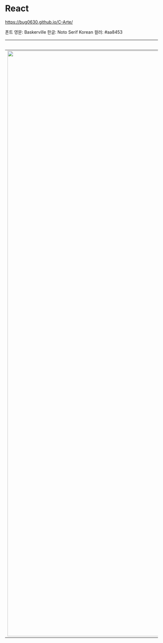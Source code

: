 # React

https://bug0630.github.io/C-Arte/

폰트
영문: Baskerville
한글: Noto Serif Korean
컬러: #aa8453

| [C'Arte](https://bug0630.github.io/C-Arte/) | [Dunkin](https://bug0630.github.io/Dunkin/) | [Freshway](https://bug0630.github.io/Freshway/) | [자취요리사](https://bug0630.github.io/portfolio/teamD/) | Dapara(준비중) |
|---|---|---|---|---|
| <img src="img/screencapture-bug0630-github-io-C-Arte-2024-06-17-16_41_43.png" width="1920"> | <img src="img/screencapture-bug0630-github-io-C-Arte-2024-06-25-15_53_20 (1).png" width="1920"> | <img src="img/screencapture-bug0630-github-io-Freshway-2024-06-18-15_37_47.png" width="1920"> | <img src="img/screencapture-bug0630-github-io-portfolio-teamD-2024-06-18-15_41_19.png" width="1920"> | <img src="img/메인페이지 반응형.png"  width="1920"> |
